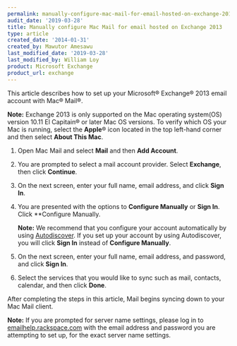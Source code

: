 ```yaml
---
permalink: manually-configure-mac-mail-for-email-hosted-on-exchange-2013/
audit_date: '2019-03-28'
title: Manually configure Mac Mail for email hosted on Exchange 2013
type: article
created_date: '2014-01-31'
created_by: Mawutor Amesawu
last_modified_date: '2019-03-28'
last_modified_by: William Loy
product: Microsoft Exchange
product_url: exchange
---
```


This article describes how to set up your Microsoft&reg; Exchange&reg; 2013
email account with Mac&reg; Mail&reg;.

**Note:** Exchange 2013 is only supported on the Mac operating system(OS) version 10.11 El Capitain&reg;  or later Mac OS versions. To verify which OS your Mac is running, select the **Apple**&reg; icon located in the top left-hand corner and then select  **About This Mac**.

1. Open Mac Mail and select **Mail** and then **Add Account**.

2. You are prompted to select a mail account provider. Select **Exchange**, then click **Continue**.

3. On the next screen, enter your full name, email address, and click **Sign In**.

4. You are presented with the options to **Configure Manually** or **Sign In**. Click **Configure Manually.

    **Note:** We recommend that you configure your account automatically by using [Autodiscover](/how-to/dns-record-definitions/#cname-record). If you set up your account by using Autodiscover, you will click **Sign In** instead of **Configure Manually**.

5. On the next screen, enter your full name, email address, and password, and click **Sign In**.

6. Select the services that you would like to sync such as mail, contacts, calendar, and then click **Done**. 

After completing the steps in this article, Mail begins syncing down to your Mac Mail client.

**Note:** If you are prompted for server name settings, please log in to [emailhelp.rackspace.com](https://emailhelp.rackspace.com) with the email address and password you are attempting to set up, for the exact server name settings.
